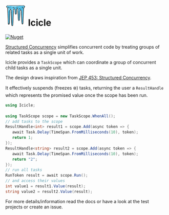 <!-- markdownlint-disable MD013 -->

# ![Icicle](https://raw.githubusercontent.com/bmazzarol/Icicle/main/icicles-icon-small.png) Icicle

<!-- markdownlint-enable MD013 -->

[![Nuget](https://img.shields.io/nuget/v/Icicle)](https://www.nuget.org/packages/Icicle/)

[Structured Concurrency](https://en.wikipedia.org/wiki/Structured_concurrency)
simplifies concurrent code by treating
groups of related tasks as a single unit of work.

Icicle provides a `TaskScope` which can coordinate a group of concurrent child
tasks as a single unit.

The design draws inspiration
from [JEP 453: Structured Concurrency](https://openjdk.org/jeps/453).

It effectively suspends (freezes :snowflake:) tasks, returning the user
a `ResultHandle` which represents the
promised value once the scope has been run.

```c#
using Icicle;

using TaskScope scope = new TaskScope.WhenAll();
// add tasks to the scope
ResultHandle<int> result1 = scope.Add(async token => {
   await Task.Delay(TimeSpan.FromMilliseconds(10), token);
   return 1; 
});
ResultHandle<string> result2 = scope.Add(async token => {
   await Task.Delay(TimeSpan.FromMilliseconds(10), token);
   return "2"; 
});
// run all tasks
RunToken result = await scope.Run();
// and access their values
int value1 = result1.Value(result);
string value2 = result2.Value(result);
```

For more details/information read the docs or have a look at the test
projects or create an issue.
